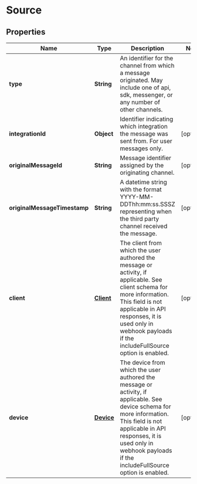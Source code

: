

# Source

## Properties

Name | Type | Description | Notes
------------ | ------------- | ------------- | -------------
**type** | **String** | An identifier for the channel from which a message originated. May include one of api, sdk, messenger, or any number of other channels. | 
**integrationId** | **Object** | Identifier indicating which integration the message was sent from. For user messages only. |  [optional]
**originalMessageId** | **String** | Message identifier assigned by the originating channel. |  [optional]
**originalMessageTimestamp** | **String** | A datetime string with the format YYYY-MM-DDThh:mm:ss.SSSZ representing when the third party channel received the message. |  [optional]
**client** | [**Client**](Client.md) | The client from which the user authored the message or activity, if applicable. See client schema for more information. This field is not applicable in API responses, it is used only in webhook payloads if the includeFullSource option is enabled. |  [optional]
**device** | [**Device**](Device.md) | The device from which the user authored the message or activity, if applicable. See device schema for more information. This field is not applicable in API responses, it is used only in webhook payloads if the includeFullSource option is enabled. |  [optional]



